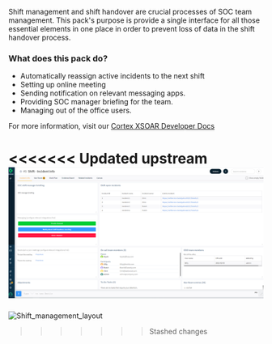 Shift management and shift handover are crucial processes of SOC team management.
This pack's purpose is provide a single interface for all those essential elements in one place in order to prevent loss of data in the shift handover process. 

### What does this pack do?

- Automatically reassign active incidents to the next shift
- Setting up online meeting
- Sending notification on relevant messaging apps.
- Providing SOC manager briefing for the team.
- Managing out of the office users.

For more information, visit our [Cortex XSOAR Developer Docs](https://xsoar.pan.dev/docs/reference/packs/Shift_management)

<<<<<<< Updated upstream
![Shift_management_layout](https://raw.githubusercontent.com/demisto/content/a80017bdd6a2c5aba73dd5940dfdcf42f559c655/Packs/ShiftManagement/doc_files/layout.PNG)
=======
![Shift_management_layout](doc_files/layout.PNG)
>>>>>>> Stashed changes
